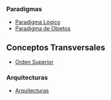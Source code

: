 ### Paradigmas

-   [Paradigma Lógico](paradigma-logico.md)
-   [Paradigma de Objetos](paradigma-de-objetos.md)

Conceptos Transversales
-----------------------

-   [Orden Superior](orden-superior.md)

### Arquitecturas

-   [Arquitecturas](arquitecturas.md)

